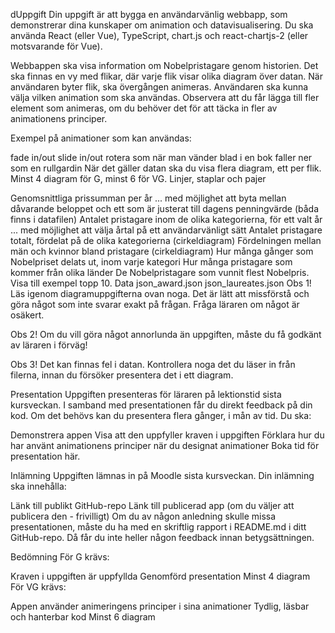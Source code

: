 dUppgift
Din uppgift är att bygga en användarvänlig webbapp, som demonstrerar dina kunskaper om animation och datavisualisering. Du ska använda React (eller Vue), TypeScript, chart.js och react-chartjs-2 (eller motsvarande för Vue).

Webbappen ska visa information om Nobelpristagare genom historien. Det ska finnas en vy med flikar, där varje flik visar olika diagram över datan. När användaren byter flik, ska övergången animeras. Användaren ska kunna välja vilken animation som ska användas. Observera att du får lägga till fler element som animeras, om du behöver det för att täcka in fler av animationens principer.

Exempel på animationer som kan användas:

fade in/out
slide in/out
rotera som när man vänder blad i en bok
faller ner som en rullgardin
När det gäller datan ska du visa flera diagram, ett per flik. Minst 4 diagram för G, minst 6 för VG. Linjer, staplar och pajer

Genomsnittliga prissumman per år
... med möjlighet att byta mellan dåvarande beloppet och ett som är justerat till dagens penningvärde (båda finns i datafilen)
Antalet pristagare inom de olika kategorierna, för ett valt år
... med möjlighet att välja årtal på ett användarvänligt sätt
Antalet pristagare totalt, fördelat på de olika kategorierna (cirkeldiagram)
Fördelningen mellan män och kvinnor bland pristagare (cirkeldiagram)
Hur många gånger som Nobelpriset delats ut, inom varje kategori
Hur många pristagare som kommer från olika länder
De Nobelpristagare som vunnit flest Nobelpris. Visa till exempel topp 10.
Data
json_award.json
json_laureates.json
Obs 1! Läs igenom diagramuppgifterna ovan noga. Det är lätt att missförstå och göra något som inte svarar exakt på frågan. Fråga läraren om något är osäkert.

Obs 2! Om du vill göra något annorlunda än uppgiften, måste du få godkänt av läraren i förväg!

Obs 3! Det kan finnas fel i datan. Kontrollera noga det du läser in från filerna, innan du försöker presentera det i ett diagram.

Presentation
Uppgiften presenteras för läraren på lektionstid sista kursveckan. I samband med presentationen får du direkt feedback på din kod. Om det behövs kan du presentera flera gånger, i mån av tid. Du ska:

Demonstrera appen
Visa att den uppfyller kraven i uppgiften
Förklara hur du har använt animationens principer när du designat animationer
Boka tid för presentation här.

Inlämning
Uppgiften lämnas in på Moodle sista kursveckan. Din inlämning ska innehålla:

Länk till publikt GitHub-repo
Länk till publicerad app (om du väljer att publicera den - frivilligt)
Om du av någon anledning skulle missa presentationen, måste du ha med en skriftlig rapport i README.md i ditt GitHub-repo. Då får du inte heller någon feedback innan betygsättningen.

Bedömning
För G krävs:

Kraven i uppgiften är uppfyllda
Genomförd presentation
Minst 4 diagram
För VG krävs:

Appen använder animeringens principer i sina animationer
Tydlig, läsbar och hanterbar kod
Minst 6 diagram